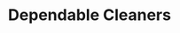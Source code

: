 ---
title: "Dependable Cleaners"
url: /denver/dependable-cleaners-champa-street/
shop: Wäscherei
---
